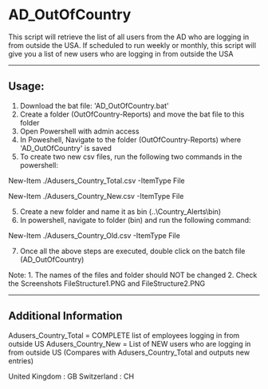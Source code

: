 # AD_OutOfCountry
This script will retrieve the list of all users from the AD who are logging in from outside the USA. If scheduled to run weekly or monthly, this script will give you a list of new users who are logging in from outside the USA

----------------------------------------------------------------------------------------
Usage:
----------------------------------------------------------------------------------------
1. Download the bat file: 'AD_OutOfCountry.bat'
2. Create a folder (OutOfCountry-Reports) and move the bat file to this folder 
2. Open Powershell with admin access
3. In Poweshell, Navigate to the folder (OutOfCountry-Reports) where 'AD_OutOfCountry' is saved
4. To create two new csv files, run the following two commands in the powershell:

  New-Item ./Adusers_Country_Total.csv -ItemType File

  New-Item ./Adusers_Country_New.csv -ItemType File

5. Create a new folder and name it as bin (..\Country_Alerts\bin)
6. In powershell, navigate to folder (bin) and run the following command:

New-Item ./Adusers_Country_Old.csv -ItemType File

7. Once all the above steps are executed, double click on the batch file (AD_OutOfCountry)

Note: 1. The names of the files and folder should NOT be changed
      2. Check the Screenshots FileStructure1.PNG and FileStructure2.PNG

----------------------------------------------------------------------------------------
Additional Information
----------------------------------------------------------------------------------------

Adusers_Country_Total = COMPLETE list of employees logging in from outside US
Adusers_Country_New = List of NEW users who are logging in from outside US (Compares with Adusers_Country_Total and outputs new entries)

United Kingdom : GB
Switzerland : CH


